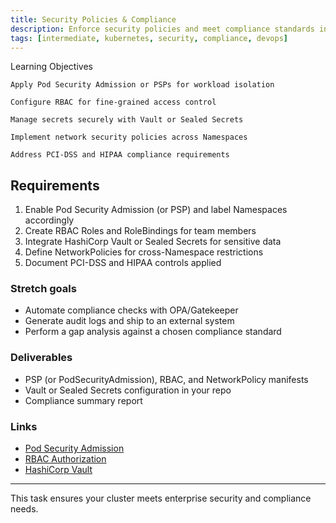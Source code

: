```yaml
---
title: Security Policies & Compliance
description: Enforce security policies and meet compliance standards in Kubernetes
tags: [intermediate, kubernetes, security, compliance, devops]
---
```


Learning Objectives

    Apply Pod Security Admission or PSPs for workload isolation

    Configure RBAC for fine-grained access control

    Manage secrets securely with Vault or Sealed Secrets

    Implement network security policies across Namespaces

    Address PCI-DSS and HIPAA compliance requirements


## Requirements

1. Enable Pod Security Admission (or PSP) and label Namespaces accordingly  
2. Create RBAC Roles and RoleBindings for team members  
3. Integrate HashiCorp Vault or Sealed Secrets for sensitive data  
4. Define NetworkPolicies for cross-Namespace restrictions  
5. Document PCI-DSS and HIPAA controls applied  

### **Stretch goals**
- Automate compliance checks with OPA/Gatekeeper  
- Generate audit logs and ship to an external system  
- Perform a gap analysis against a chosen compliance standard  

### Deliverables
- PSP (or PodSecurityAdmission), RBAC, and NetworkPolicy manifests  
- Vault or Sealed Secrets configuration in your repo  
- Compliance summary report  

### Links
- [Pod Security Admission](https://kubernetes.io/docs/concepts/security/pod-security-admission/)  
- [RBAC Authorization](https://kubernetes.io/docs/reference/access-authn-authz/rbac/)  
- [HashiCorp Vault](https://www.vaultproject.io/docs/)  

---

This task ensures your cluster meets enterprise security and compliance needs.

